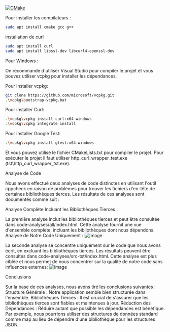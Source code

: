 [![CMake](https://github.com/CandasKat/http_curl_wrapper/actions/workflows/msvc.yml/badge.svg)](https://github.com/CandasKat/http_curl_wrapper/actions/workflows/msvc.yml)



Pour installer les compilateurs :

```bash
sudo apt install cmake gcc g++
```

installation de curl

```bash
sudo apt install curl
sudo apt install libssl-dev libcurl4-openssl-dev
```


Pour Windows :

On recommande d'utiliser Visual Studio pour compiler le projet et vous pouvez utiliser vcpkg pour installer les dépendances.

Pour installer vcpkg:

```bash
git clone https://github.com/microsoft/vcpkg.git
.\vcpkg\bootstrap-vcpkg.bat
```


Pour installer Curl:

```bash
.\vcpkg\vcpkg install curl:x64-windows
.\vcpkg\vcpkg integrate install
```


Pour installer Google Test:

```bash
.\vcpkg\vcpkg install gtest:x64-windows
```

Et vous pouvez utilisé le fichier CMakeLists.txt pour compiler le projet.
Pour exécuter le projet il faut utiliser http_curl_wrapper_test.exe (tst\http_curl_wrapper_tst.exe).

Analyse de Code

Nous avons effectué deux analyses de code distinctes en utilisant l'outil cppcheck en raison de problèmes pour trouver les fichiers d'en-tête de certaines bibliothèques tierces. Les résultats de ces analyses sont documentés comme suit :

Analyse Complète Incluant les Bibliothèques Tierces :

La première analyse inclut les bibliothèques tierces et peut être consultée dans code-analyses/all/index.html.
Cette analyse fournit une vue d'ensemble complète, incluant les bibliothèques dont nous dépendons.
Analyse de Notre Code Uniquement :
![image](https://github.com/CandasKat/http_curl_wrapper/assets/91725854/9ebf5715-bff8-415b-a2a9-12bfc8fd2352)


La seconde analyse se concentre uniquement sur le code que nous avons écrit, en excluant les bibliothèques tierces. Les résultats peuvent être consultés dans code-analyses/src-tst/index.html.
Cette analyse est plus ciblée et nous permet de nous concentrer sur la qualité de notre code sans influences externes:
![image](https://github.com/CandasKat/http_curl_wrapper/assets/91725854/d5d303c3-737a-4391-96f0-e83f95761ce4)


Conclusions

Sur la base de ces analyses, nous avons tiré les conclusions suivantes :
Structure Générale : Notre application semble bien structurée dans l'ensemble.
Bibliothèques Tierces : Il est crucial de s'assurer que les bibliothèques tierces sont fiables et maintenues à jour.
Réduction des Dépendances : Réduire autant que possible les dépendances est bénéfique. Par exemple, nous pourrions utiliser des structures de données standard comme map au lieu de dépendre d'une bibliothèque pour les structures JSON.
